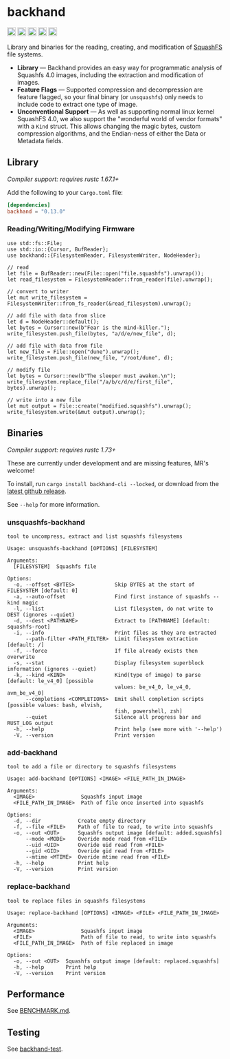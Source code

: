 backhand
===============================

[<img alt="github" src="https://img.shields.io/badge/github-wcampbell0x2a/backhand-8da0cb?style=for-the-badge&labelColor=555555&logo=github" height="20">](https://github.com/wcampbell0x2a/backhand)
[<img alt="crates.io" src="https://img.shields.io/crates/v/backhand.svg?style=for-the-badge&color=fc8d62&logo=rust" height="20">](https://crates.io/crates/backhand)
[<img alt="docs.rs" src="https://img.shields.io/badge/docs.rs-backhand-66c2a5?style=for-the-badge&labelColor=555555&logo=docs.rs" height="20">](https://docs.rs/backhand)
[<img alt="build status" src="https://img.shields.io/github/actions/workflow/status/wcampbell0x2a/backhand/main.yml?branch=master&style=for-the-badge" height="20">](https://github.com/wcampbell0x2a/backhand/actions?query=branch%3Amaster)
[<img alt="Codecov" src="https://img.shields.io/codecov/c/github/wcampbell0x2a/backhand?style=for-the-badge" height="20">](https://app.codecov.io/gh/wcampbell0x2a/backhand)

Library and binaries for the reading, creating, and modification
of [SquashFS](https://en.wikipedia.org/wiki/SquashFS) file systems.

- **Library** — Backhand provides an easy way for programmatic analysis of Squashfs 4.0 images, 
including the extraction and modification of images.
- **Feature Flags** — Supported compression and decompression are feature flagged, so your final binary (or `unsquashfs`)
only needs to include code to extract one type of image.
- **Unconventional Support** — As well as supporting normal linux kernel SquashFS 4.0, we also support
the "wonderful world of vendor formats" with a `Kind` struct.
This allows changing the magic bytes, custom compression algorithms, and the Endian-ness of either the Data or Metadata fields.


## Library
*Compiler support: requires rustc 1.67.1+*

Add the following to your `Cargo.toml` file:
```toml
[dependencies]
backhand = "0.13.0"
```
### Reading/Writing/Modifying Firmware
```rust,no_run
use std::fs::File;
use std::io::{Cursor, BufReader};
use backhand::{FilesystemReader, FilesystemWriter, NodeHeader};

// read
let file = BufReader::new(File::open("file.squashfs").unwrap());
let read_filesystem = FilesystemReader::from_reader(file).unwrap();

// convert to writer
let mut write_filesystem = FilesystemWriter::from_fs_reader(&read_filesystem).unwrap();

// add file with data from slice
let d = NodeHeader::default();
let bytes = Cursor::new(b"Fear is the mind-killer.");
write_filesystem.push_file(bytes, "a/d/e/new_file", d);

// add file with data from file
let new_file = File::open("dune").unwrap();
write_filesystem.push_file(new_file, "/root/dune", d);

// modify file
let bytes = Cursor::new(b"The sleeper must awaken.\n");
write_filesystem.replace_file("/a/b/c/d/e/first_file", bytes).unwrap();

// write into a new file
let mut output = File::create("modified.squashfs").unwrap();
write_filesystem.write(&mut output).unwrap();
```

## Binaries
*Compiler support: requires rustc 1.73+*

These are currently under development and are missing features, MR's welcome!

To install, run `cargo install backhand-cli --locked`, or download from the
[latest github release](https://github.com/wcampbell0x2a/backhand/releases/latest).

See ``--help`` for more information.

### unsquashfs-backhand
```no_test
tool to uncompress, extract and list squashfs filesystems

Usage: unsquashfs-backhand [OPTIONS] [FILESYSTEM]

Arguments:
  [FILESYSTEM]  Squashfs file

Options:
  -o, --offset <BYTES>             Skip BYTES at the start of FILESYSTEM [default: 0]
  -a, --auto-offset                Find first instance of squashfs --kind magic
  -l, --list                       List filesystem, do not write to DEST (ignores --quiet)
  -d, --dest <PATHNAME>            Extract to [PATHNAME] [default: squashfs-root]
  -i, --info                       Print files as they are extracted
      --path-filter <PATH_FILTER>  Limit filesystem extraction [default: /]
  -f, --force                      If file already exists then overwrite
  -s, --stat                       Display filesystem superblock information (ignores --quiet)
  -k, --kind <KIND>                Kind(type of image) to parse [default: le_v4_0] [possible
                                   values: be_v4_0, le_v4_0, avm_be_v4_0]
      --completions <COMPLETIONS>  Emit shell completion scripts [possible values: bash, elvish,
                                   fish, powershell, zsh]
      --quiet                      Silence all progress bar and RUST_LOG output
  -h, --help                       Print help (see more with '--help')
  -V, --version                    Print version
```

### add-backhand
```no_test
tool to add a file or directory to squashfs filesystems

Usage: add-backhand [OPTIONS] <IMAGE> <FILE_PATH_IN_IMAGE>

Arguments:
  <IMAGE>               Squashfs input image
  <FILE_PATH_IN_IMAGE>  Path of file once inserted into squashfs

Options:
  -d, --dir            Create empty directory
  -f, --file <FILE>    Path of file to read, to write into squashfs
  -o, --out <OUT>      Squashfs output image [default: added.squashfs]
      --mode <MODE>    Overide mode read from <FILE>
      --uid <UID>      Overide uid read from <FILE>
      --gid <GID>      Overide gid read from <FILE>
      --mtime <MTIME>  Overide mtime read from <FILE>
  -h, --help           Print help
  -V, --version        Print version
```

### replace-backhand
```no_test
tool to replace files in squashfs filesystems

Usage: replace-backhand [OPTIONS] <IMAGE> <FILE> <FILE_PATH_IN_IMAGE>

Arguments:
  <IMAGE>               Squashfs input image
  <FILE>                Path of file to read, to write into squashfs
  <FILE_PATH_IN_IMAGE>  Path of file replaced in image

Options:
  -o, --out <OUT>  Squashfs output image [default: replaced.squashfs]
  -h, --help       Print help
  -V, --version    Print version
```

## Performance
See [BENCHMARK.md](BENCHMARK.md).

## Testing
See [backhand-test](backhand-test/README.md).
